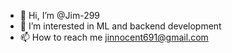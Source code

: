 - 👋 Hi, I’m @Jim-299
- 👀 I’m interested in ML and backend development
- 📫 How to reach me jinnocent691@gmail.com

<!---
Jim-299/Jim-299 is a ✨ special ✨ repository because its `README.md` (this file) appears on your GitHub profile.
You can click the Preview link to take a look at your changes.
--->
